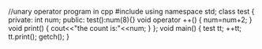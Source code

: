 //unary operator program in cpp
#include<iostream>
using namespace std;
class test
{
private:
int num;
public:
test():num(8){}
void operator ++()
{
num=num+2;
}
void print()
{
cout<<"the count is:"<<num;
}
};
void main()
{
test tt;
++tt;
tt.print();
getch();
}

